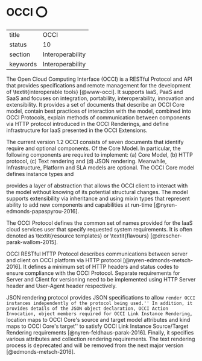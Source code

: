 # OCCI :o:


|          |                  |
| -------- | ---------------- |
| title    | OCCI             | 
| status   | 10               |
| section  | Interoperability |
| keywords | Interoperability |



The Open Cloud Computing Interface (OCCI) is a RESTful Protocol and
API that provides specifications and remote management for the
development of \textit{interoperable tools} [@www-occi]. It
supports IaaS, PaaS and SaaS and focuses on integration, portability,
interoperability, innovation and extensibility. It provides a set of
documents that describe an OCCI Core model, contain best practices of
interaction with the model, combined into OCCI Protocols, explain
methods of communication between components via HTTP protocol
introduced in the OCCI Renderings, and define infrastructure for IaaS
presented in the OCCI Extensions.

The current version 1.2 OCCI consists of seven documents that identify
require and optional components. Of the Core Model.  In particular,
the following components are required to implement: (a) Core Model,
(b) HTTP protocol, (c) Text rendering and (d) JSON
rendering. Meanwhile, Infrastructure, Platform and SLA models are
optional.  The OCCI Core model defines instance types and

provides a layer of abstraction that allows the OCCI client to
interact with the model without knowing of its potential structural
changes. The model supports extensibility via inheritance and using
mixin types that represent ability to add new components and
capabilities at run-time [@nyren-edmonds-papaspyrou-2016].

The OCCI Protocol defines the common set of names provided for the
IaaS cloud services user that specify requested system
requirements. It is often denoted as \textit{resource templates} or
\textit{flavours} [@drescher-parak-wallom-2015].

OCCI RESTful HTTP Protocol describes communications between server and
client on OCCI platform via HTTP protocol
[@nyren-edmonds-metsch-2016]. It defines a minimum set of HTTP
headers and status codes to ensure compliance with the OCCI
Protocol. Separate requirements for Server and Client for versioning
need to be implemented using HTTP Server header and User-Agent header
respectively.

JSON rendering protocol provides JSON specifications to allow ``render
OCCI instances independently of the protocol being used.'' In
addition, it provides details of the JSON object declaration, OCCI
Action Invocation, object members required for OCCI Link Instance
Rendering, ``location maps to OCCI Core's source and target model
attributes and kind maps to OCCI Core's target'' to satisfy OCCI Link
Instance Source/Target Rendering requirements
[@nyren-feldhaus-parak-2016].  Finally, it specifies various
attributes and collection rendering requirements.  The text rendering
process is deprecated and will be removed from the next major version
[@edmonds-metsch-2016].


   
